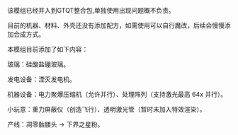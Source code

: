 该模组已经并入到GTQT整合包,单独使用出现问题概不负责。

目前的机器、材料、外壳还没有添加配方，如需使用可以自行魔改，后续会慢慢添加合成方式。

本模组目前添加了如下内容：

玻璃：硅酸盐硼玻璃。

发电设备：湮灭发电机。

机器设备：电力聚爆压缩机（允许并行）、处理阵列（支持激光最高 64x 并行）。

小玩意：重力屏蔽仪（创造飞行）、透明激光管（暂时未加入特效渲染）。

产线：凋零骷髅头 -> 下界之星粉。

